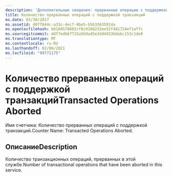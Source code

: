 ```yaml
---
description: 'Дополнительные сведения: прерванные операции с поддержкой транзакций'
title: Количество прерванных операций с поддержкой транзакций
ms.date: 03/30/2017
ms.assetid: d0ff844c-a33c-4ecf-8be5-b5b33635914a
ms.openlocfilehash: b8169578602cf8c9168232ee52f481724ef1affc
ms.sourcegitcommit: ddf7edb67715a5b9a45e3dd44536dabc153c1de0
ms.translationtype: MT
ms.contentlocale: ru-RU
ms.lasthandoff: 02/06/2021
ms.locfileid: "99771175"
---
```

# <a name="transacted-operations-aborted"></a><span data-ttu-id="d6da4-103">Количество прерванных операций с поддержкой транзакций</span><span class="sxs-lookup"><span data-stu-id="d6da4-103">Transacted Operations Aborted</span></span>

<span data-ttu-id="d6da4-104">Имя счетчика: Количество прерванных операций с поддержкой транзакций.</span><span class="sxs-lookup"><span data-stu-id="d6da4-104">Counter Name: Transacted Operations Aborted.</span></span>  
  
## <a name="description"></a><span data-ttu-id="d6da4-105">Описание</span><span class="sxs-lookup"><span data-stu-id="d6da4-105">Description</span></span>  

 <span data-ttu-id="d6da4-106">Количество транзакционных операций, прерванных в этой службе.</span><span class="sxs-lookup"><span data-stu-id="d6da4-106">Number of transactional operations that have been aborted in this service.</span></span>
